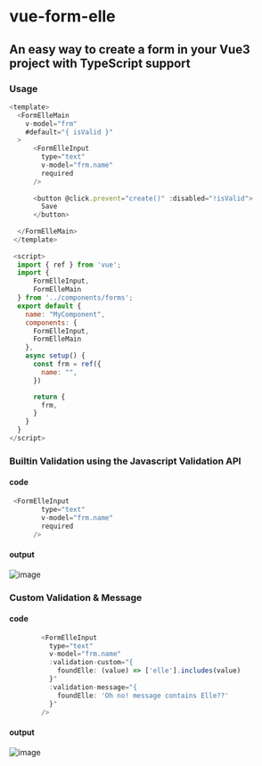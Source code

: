 # vue-form-elle
## An easy way to create a form in your Vue3 project with TypeScript support


### Usage
```javascript
<template>
  <FormElleMain 
    v-model="frm"    
    #default="{ isValid }" 
  >
      <FormElleInput       
        type="text"  
        v-model="frm.name"
        required
      />      
         
      <button @click.prevent="create()" :disabled="!isValid">
        Save
      </button>
   
  </FormElleMain>
 </template> 
        
 <script>
  import { ref } from 'vue';
  import { 
      FormElleInput, 
      FormElleMain 
  } from '../components/forms';
  export default {
    name: "MyComponent",
    components: {
      FormElleInput,
      FormElleMain
    },
    async setup() {
      const frm = ref({
        name: "",
      })

      return {
        frm,
      }
    }
  }
</script>       

```

### Builtin Validation using the Javascript Validation API

#### code
```javascript
 <FormElleInput   
        type="text"  
        v-model="frm.name"
        required
      />      
```

#### output
![image](https://user-images.githubusercontent.com/3206118/115892982-47ae9d00-a48a-11eb-8b32-fc122ac16a23.png)



### Custom Validation & Message
#### code
```javascript
        <FormElleInput     
          type="text"       
          v-model="frm.name"        
          :validation-custom="{
            foundElle: (value) => ['elle'].includes(value)
          }"
          :validation-message="{
            foundElle: 'Oh no! message contains Elle??'
          }" 
        />
```

#### output
![image](https://user-images.githubusercontent.com/3206118/115893816-331ed480-a48b-11eb-90a3-0ad8ebfb7252.png)


